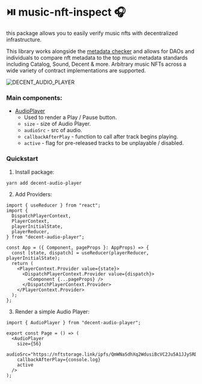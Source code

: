 # ⏯️ music-nft-inspect 🎧

this package allows you to easily verify music nfts with decentralized infrastructure.

This library works alongside the [metadata checker](https://hq.decent.xyz/) and allows for DAOs and individuals to compare nft metadata to the top music metadata standards including Catalog, Sound, Decent & more. Arbitrary music NFTs across a wide variety of contract implementations are supported.

![DECENT_AUDIO_PLAYER](https://user-images.githubusercontent.com/23249402/201524220-eaa1c4d4-f24c-409d-9cee-bcaf40c66f0c.gif)

### Main components:

- [AudioPlayer](https://github.com/SweetmanTech/audio-player/blob/main/src/audio-player/AudioPlayer.tsx)
  - Used to render a Play / Pause button.
  - `size` - size of Audio Player.
  - `audioSrc` - src of audio.
  - `callbackAfterPlay` - function to call after track begins playing.
  - `active` - flag for pre-released tracks to be unplayable / disabled.

### Quickstart

1. Install package:

```bash
yarn add decent-audio-player
```

2. Add Providers:

```tsx
import { useReducer } from "react";
import {
  DispatchPlayerContext,
  PlayerContext,
  playerInitialState,
  playerReducer,
} from "decent-audio-player";

const App = ({ Component, pageProps }: AppProps) => {
  const [state, dispatch] = useReducer(playerReducer, playerInitialState);
  return (
    <PlayerContext.Provider value={state}>
      <DispatchPlayerContext.Provider value={dispatch}>
        <Component {...pageProps} />
      </DispatchPlayerContext.Provider>
    </PlayerContext.Provider>
  );
};
```

3. Render a simple Audio Player:

```tsx
import { AudioPlayer } from "decent-audio-player";

export const Page = () => (
  <AudioPlayer
    size={56}
    audioSrc="https://nftstorage.link/ipfs/QmWNaSdhXq2WdusiBcVC2Ju5A1JJySRDVNrQMEBGcaazvC"
    callbackAfterPlay={console.log}
    active
  />
);
```

